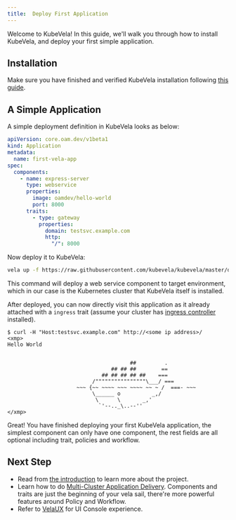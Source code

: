 ```yaml
---
title:  Deploy First Application
---
```


Welcome to KubeVela! In this guide, we'll walk you through how to install KubeVela, and deploy your first simple application.

## Installation

Make sure you have finished and verified KubeVela installation following [this guide](../install).

## A Simple Application

A simple deployment definition in KubeVela looks as below:

```yaml
apiVersion: core.oam.dev/v1beta1
kind: Application
metadata:
  name: first-vela-app
spec:
  components:
    - name: express-server
      type: webservice
      properties:
        image: oamdev/hello-world
        port: 8000
      traits:
        - type: gateway
          properties:
            domain: testsvc.example.com
            http:
              "/": 8000
```

Now deploy it to KubeVela:

```bash
vela up -f https://raw.githubusercontent.com/kubevela/kubevela/master/docs/examples/vela-app.yaml
```

This command will deploy a web service component to target environment, which in our case is the Kubernetes cluster that KubeVela itself is installed.

After deployed, you can now directly visit this application as it already attached with a `ingress` trait (assume your cluster has [ingress controller](https://kubernetes.io/docs/concepts/services-networking/ingress-controllers/) installed).

```
$ curl -H "Host:testsvc.example.com" http://<some ip address>/
<xmp>
Hello World


                                       ##         .
                                 ## ## ##        ==
                              ## ## ## ## ##    ===
                           /""""""""""""""""\___/ ===
                      ~~~ {~~ ~~~~ ~~~ ~~~~ ~~ ~ /  ===- ~~~
                           \______ o          _,/
                            \      \       _,'
                             `'--.._\..--''
</xmp>
```

Great! You have finished deploying your first KubeVela application, the simplest component can only have one component, the rest fields are all optional including trait, policies and workflow.


## Next Step

* Read from [the introduction](../) to learn more about the project.
* Learn how to do [Multi-Cluster Application Delivery](../case-studies/multi-cluster). Components and traits are just the beginning of your vela sail, there're more powerful features around Policy and Workflow.
* Refer to [VelaUX](../quick-start) for UI Console experience.